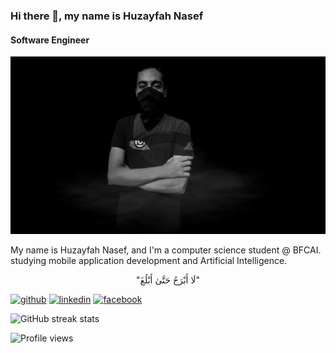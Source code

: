 ### Hi there 👋, my name is Huzayfah Nasef
#### Software Engineer       
![Android & Flutter Developer](https://github.com/R3TR00/R3TR00/blob/main/banner.jpg)


My name is Huzayfah Nasef, and I'm a computer science student @ BFCAI. studying mobile application development and Artificial Intelligence.   
<p align="center">
      "لَا أَبْرَحُ حَتَّىٰ أَبْلُغَ"
</p>                                                                 





[<img src='https://cdn.jsdelivr.net/npm/simple-icons@3.0.1/icons/github.svg' alt='github' height='40'>](https://github.com/R3TR00)  [<img src='https://cdn.jsdelivr.net/npm/simple-icons@3.0.1/icons/linkedin.svg' alt='linkedin' height='40'>](https://www.linkedin.com/in/hozifa-nasef/)  [<img src='https://cdn.jsdelivr.net/npm/simple-icons@3.0.1/icons/facebook.svg' alt='facebook' height='40'>](https://www.facebook.com/H.Nasef512)  


![GitHub streak stats](https://github-readme-streak-stats.herokuapp.com/?user=R3TR00) 

![Profile views](https://gpvc.arturio.dev/R3TR00)  

